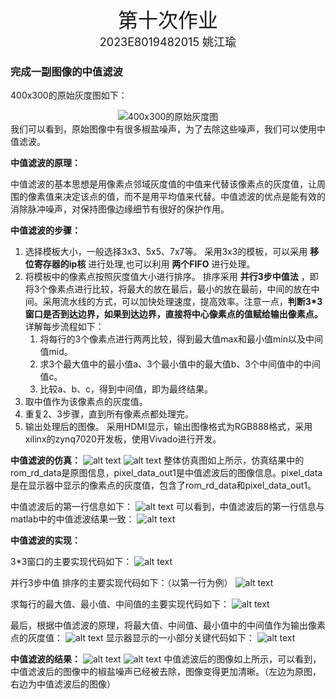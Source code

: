 <center><font size="6">第十次作业</font></center>
<center><font size="4">2023E8019482015 姚江瑜</font></center>

###  完成一副图像的中值滤波

400x300的原始灰度图如下：  
<div style="display:flex; justify-content:center;">
    <img src="../alg/myImage.png" alt="400x300的原始灰度图"></div>
我们可以看到，原始图像中有很多椒盐噪声，为了去除这些噪声，我们可以使用中值滤波。

**中值滤波的原理：**

中值滤波的基本思想是用像素点邻域灰度值的中值来代替该像素点的灰度值，让周围的像素值来决定该点的值，而不是用平均值来代替。中值滤波的优点是能有效的消除脉冲噪声，对保持图像边缘细节有很好的保护作用。

**中值滤波的步骤：**

1. 选择模板大小，一般选择3x3、5x5、7x7等。
采用3x3的模板，可以采用 **移位寄存器的ip核** 进行处理,也可以利用 **两个FIFO** 进行处理。
1. 将模板中的像素点按照灰度值大小进行排序。
排序采用 **并行3步中值法** ，即将3个像素点进行比较，将最大的放在最后，最小的放在最前，中间的放在中间。采用流水线的方式，可以加快处理速度，提高效率。注意一点，**判断3*3窗口是否到达边界，如果到达边界，直接将中心像素点的值赋给输出像素点。** 详解每步流程如下：
    1. 将每行的3个像素点进行两两比较，得到最大值max和最小值min以及中间值mid。
    2. 求3个最大值中的最小值a、3个最小值中的最大值b、3个中间值中的中间值c。
    3. 比较a、b、c，得到中间值，即为最终结果。
1. 取中值作为该像素点的灰度值。
2. 重复2、3步骤，直到所有像素点都处理完。
3. 输出处理后的图像。
采用HDMI显示，输出图像格式为RGB888格式，采用xilinx的zynq7020开发板，使用Vivado进行开发。

**中值滤波的仿真：**
![alt text](image.png)
![alt text](image-1.png)
整体仿真图如上所示，仿真结果中的rom_rd_data是原图信息，pixel_data_out1是中值滤波后的图像信息。pixel_data是在显示器中显示的像素点的灰度值，包含了rom_rd_data和pixel_data_out1。

中值滤波后的第一行信息如下：
![alt text](image-2.png)
可以看到，中值滤波后的第一行信息与matlab中的中值滤波结果一致：
![alt text](image-3.png)

**中值滤波的实现：**

3*3窗口的主要实现代码如下：
![alt text](image-4.png)

并行3步中值
排序的主要实现代码如下：（以第一行为例）
![alt text](image-5.png)

求每行的最大值、最小值、中间值的主要实现代码如下：
![alt text](image-6.png)

最后，根据中值滤波的原理，将最大值、中间值、最小值中的中间值作为输出像素点的灰度值：
![alt text](image-7.png)
显示器显示的一小部分关键代码如下：
![alt text](image-8.png)

**中值滤波的结果：**
![alt text](3fc18d16ed79a89fd4c56c1c987221f7.jpg)
![alt text](6b4b5e25822bbfac28f2f3a93b1add18.jpg)
中值滤波后的图像如上所示，可以看到，中值滤波后的图像中的椒盐噪声已经被去除，图像变得更加清晰。（左边为原图，右边为中值滤波后的图像）